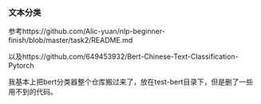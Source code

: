 ### 文本分类

参考https://github.com/Alic-yuan/nlp-beginner-finish/blob/master/task2/README.md

以及https://github.com/649453932/Bert-Chinese-Text-Classification-Pytorch

我基本上把bert分类器整个仓库搬过来了，放在test-bert目录下，但是删了一些用不到的代码。